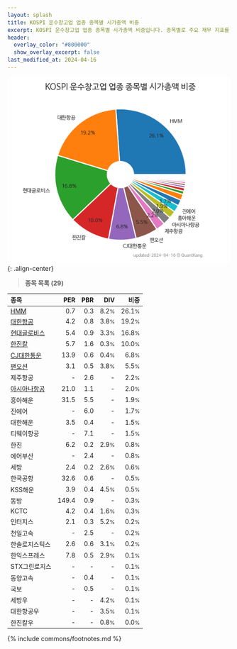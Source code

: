 ```yaml
---
layout: splash
title: KOSPI 운수창고업 업종 종목별 시가총액 비중
excerpt: KOSPI 운수창고업 업종 종목별 시가총액 비중입니다. 종목별로 주요 재무 지표를 함께 표시합니다.
header:
  overlay_color: "#800000"
  show_overlay_excerpt: false
last_modified_at: 2024-04-16
---
```



![KOSPI 운수창고업 업종 종목별 시가총액 비중](/stats/sector/images/kospi_업종_운수창고업_종목.png){: .align-center}


> **종목 목록 (29)**<a id="list"></a>

| **종목** | **PER** | **PBR** | **DIV** | **비중** |
| :------- | ------: | ------: | ------: | -------: |
| [HMM](/011200/) | 0.7 | 0.3 | 8.2<small>%</small> | 26.1<small>%</small> |
| [대한항공](/003490/) | 4.2 | 0.8 | 3.8<small>%</small> | 19.2<small>%</small> |
| [현대글로비스](/086280/) | 5.4 | 0.9 | 3.3<small>%</small> | 16.8<small>%</small> |
| [한진칼](/180640/) | 5.7 | 1.6 | 0.3<small>%</small> | 10.0<small>%</small> |
| [CJ대한통운](/000120/) | 13.9 | 0.6 | 0.4<small>%</small> | 6.8<small>%</small> |
| [팬오션](/028670/) | 3.1 | 0.5 | 3.8<small>%</small> | 5.5<small>%</small> |
| 제주항공 | - | 2.6 | - | 2.2<small>%</small> |
| [아시아나항공](/020560/) | 21.0 | 1.1 | - | 2.0<small>%</small> |
| 흥아해운 | 31.5 | 5.5 | - | 1.9<small>%</small> |
| 진에어 | - | 6.0 | - | 1.7<small>%</small> |
| 대한해운 | 3.5 | 0.4 | - | 1.5<small>%</small> |
| 티웨이항공 | - | 7.1 | - | 1.5<small>%</small> |
| 한진 | 6.2 | 0.2 | 2.9<small>%</small> | 0.8<small>%</small> |
| 에어부산 | - | 2.4 | - | 0.8<small>%</small> |
| 세방 | 2.4 | 0.2 | 2.6<small>%</small> | 0.6<small>%</small> |
| 한국공항 | 32.6 | 0.6 | - | 0.5<small>%</small> |
| KSS해운 | 3.9 | 0.4 | 4.5<small>%</small> | 0.5<small>%</small> |
| 동방 | 149.4 | 0.9 | - | 0.3<small>%</small> |
| KCTC | 4.2 | 0.4 | 1.6<small>%</small> | 0.3<small>%</small> |
| 인터지스 | 2.1 | 0.3 | 5.2<small>%</small> | 0.2<small>%</small> |
| 천일고속 | - | 2.5 | - | 0.2<small>%</small> |
| 한솔로지스틱스 | 2.6 | 0.6 | 3.1<small>%</small> | 0.2<small>%</small> |
| 한익스프레스 | 7.8 | 0.5 | 2.9<small>%</small> | 0.1<small>%</small> |
| STX그린로지스 | - | - | - | 0.1<small>%</small> |
| 동양고속 | - | 0.4 | - | 0.1<small>%</small> |
| 국보 | - | 0.5 | - | 0.1<small>%</small> |
| 세방우 | - | - | 4.2<small>%</small> | 0.1<small>%</small> |
| 대한항공우 | - | - | 3.5<small>%</small> | 0.1<small>%</small> |
| 한진칼우 | - | - | 0.8<small>%</small> | 0.0<small>%</small> |

{% include commons/footnotes.md %}